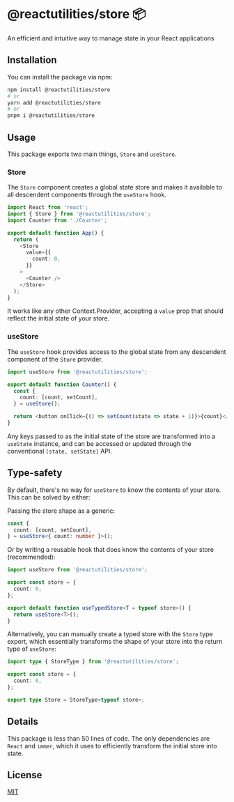 # @reactutilities/store 📦

An efficient and intuitive way to manage state in your React applications

## Installation

You can install the package via npm:

```bash
npm install @reactutilities/store
# or
yarn add @reactutilities/store
# or
pnpm i @reactutilities/store
```

## Usage

This package exports two main things, `Store` and `useStore`.

### Store

The `Store` component creates a global state store and makes it available to all descendent components through the `useStore` hook.

```ts
import React from 'react';
import { Store } from '@reactutilities/store';
import Counter from './Counter';

export default function App() {
  return (
    <Store
      value={{
        count: 0,
      }}
    >
      <Counter />
    </Store>
  );
}
```

It works like any other Context.Provider, accepting a `value` prop that should reflect the initial state of your store.

### useStore

The `useStore` hook provides access to the global state from any descendent component of the `Store` provider.

```ts
import useStore from '@reactutilities/store';

export default function Counter() {
  const {
    count: [count, setCount],
  } = useStore();

  return <button onClick={() => setCount(state => state + 1)}>{count}</button>;
}
```

Any keys passed to as the initial state of the store are transformed into a `useState` instance, and can be accessed or updated through the conventional `[state, setState]` API.

## Type-safety

By default, there's no way for `useStore` to know the contents of your store. This can be solved by either:

Passing the store shape as a generic:

```ts
const {
  count: [count, setCount],
} = useStore<{ count: number }>();
```

Or by writing a reusable hook that does know the contents of your store (recommended):

```ts
import useStore from '@reactutilities/store';

export const store = {
  count: 0,
};

export default function useTypedStore<T = typeof store>() {
  return useStore<T>();
}
```

Alternatively, you can manually create a typed store with the `Store` type export, which essentially transforms the shape of your store into the return type of `useStore`:

```ts
import type { StoreType } from '@reactutilities/store';

export const store = {
  count: 0,
};

export type Store = StoreType<typeof store>;
```

## Details

This package is less than 50 lines of code. The only dependencies are `React` and `immer`, which it uses to efficiently transform the initial store into state.

## License

[MIT](https://choosealicense.com/licenses/mit/)
